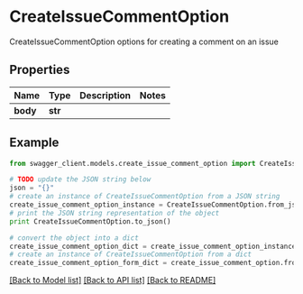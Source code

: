 # CreateIssueCommentOption

CreateIssueCommentOption options for creating a comment on an issue

## Properties
Name | Type | Description | Notes
------------ | ------------- | ------------- | -------------
**body** | **str** |  | 

## Example

```python
from swagger_client.models.create_issue_comment_option import CreateIssueCommentOption

# TODO update the JSON string below
json = "{}"
# create an instance of CreateIssueCommentOption from a JSON string
create_issue_comment_option_instance = CreateIssueCommentOption.from_json(json)
# print the JSON string representation of the object
print CreateIssueCommentOption.to_json()

# convert the object into a dict
create_issue_comment_option_dict = create_issue_comment_option_instance.to_dict()
# create an instance of CreateIssueCommentOption from a dict
create_issue_comment_option_form_dict = create_issue_comment_option.from_dict(create_issue_comment_option_dict)
```
[[Back to Model list]](../README.md#documentation-for-models) [[Back to API list]](../README.md#documentation-for-api-endpoints) [[Back to README]](../README.md)


